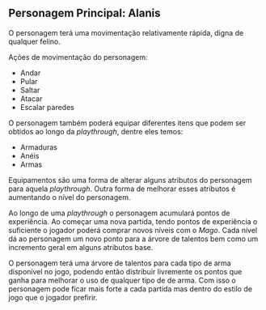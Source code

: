 ## Personagem Principal: Alanis



O personagem terá uma movimentação relativamente rápida, digna de qualquer felino.

Ações de movimentação do personagem:
- Andar
- Pular
- Saltar
- Atacar
- Escalar paredes

O personagem também poderá equipar diferentes itens que podem ser obtidos ao longo da _playthrough_, dentre eles temos:
- Armaduras
- Anéis
- Armas

Equipamentos são uma forma de alterar alguns atributos do personagem para aquela _playthrough_. Outra forma de melhorar
esses atributos é aumentando o nível do personagem.

Ao longo de uma _playthrough_ o personagem acumulará pontos de experiência.
Ao começar uma nova partida, tendo pontos de experiência o suficiente o jogador poderá comprar novos níveis
com o *Mago*.
Cada nível dá ao personagem um novo ponto para a árvore de talentos bem como um incremento geral em alguns atributos base.

O personagem terá uma árvore de talentos para cada tipo de arma disponível no jogo, podendo então distribuir livremente os pontos
que ganha para melhorar o uso de qualquer tipo de de arma.
Com isso o personagem pode ficar mais forte a cada partida mas dentro do estilo de jogo que o jogador prefirir.

